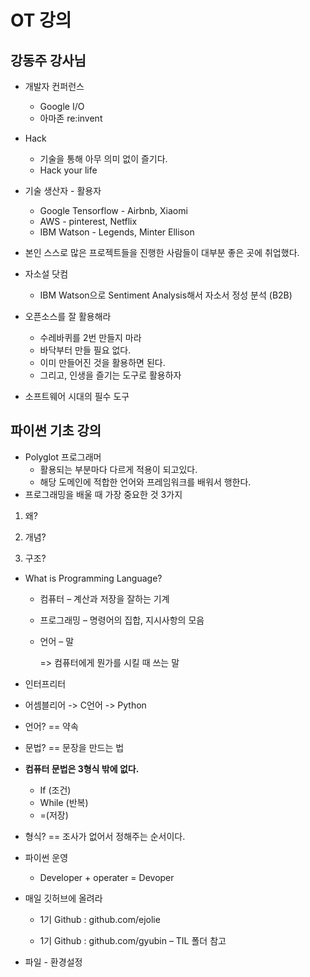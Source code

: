 # OT 강의

## 강동주 강사님



- 개발자 컨퍼런스
  - Google I/O
  - 아마존 re:invent



- Hack
  - 기술을 통해 아무 의미 없이 즐기다.
  - Hack your life



- 기술 생산자 - 활용자
  - Google Tensorflow - Airbnb, Xiaomi
  - AWS - pinterest, Netflix
  - IBM Watson - Legends, Minter Ellison



- 본인 스스로 많은 프로젝트들을 진행한 사람들이 대부분 좋은 곳에 취업했다.



- 자소설 닷컴
  - IBM Watson으로 Sentiment Analysis해서 자소서 정성 분석 (B2B)



- 오픈소스를 잘 활용해라
  - 수레바퀴를 2번 만들지 마라
  - 바닥부터 만들 필요 없다.
  - 이미 만들어진 것을 활용하면 된다.
  - 그리고, 인생을 즐기는 도구로 활용하자



- 소프트웨어 시대의 필수 도구











## 파이썬 기초 강의



- Polyglot 프로그래머
  - 활용되는 부분마다 다르게 적용이 되고있다.
  - 해당 도메인에 적합한 언어와 프레임워크를 배워서 행한다.
- 프로그래밍을 배울 때 가장 중요한 것 3가지

1. 왜?

2. 개념?

3. 구조?

- What is Programming Language?
  - 컴퓨터 – 계산과 저장을 잘하는 기계

  - 프로그래밍 – 명령어의 집합, 지시사항의 모음

  - 언어 – 말

    => 컴퓨터에게 뭔가를 시킬 때 쓰는 말

- 인터프리터

- 어셈블리어 -> C언어 -> Python

- 언어? == 약속

- 문법? == 문장을 만드는 법

- **컴퓨터 문법은 3형식 밖에 없다.** 
  - If (조건)
  - While (반복)
  - =(저장)

- 형식? == 조사가 없어서 정해주는 순서이다.



 

- 파이썬 운영
  - Developer + operater = Devoper

 

- 매일 깃허브에 올려라
  - 1기 Github : github.com/ejolie

  - 1기 Github : github.com/gyubin – TIL 폴더 참고

 

- 파일 - 환경설정
